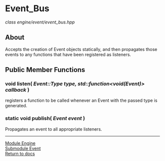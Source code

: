 # Event_Bus
*class*
*engine/event/event_bus.hpp*

## About
Accepts the creation of Event objects statically, and then propagates those events to any functions that have been registered as listeners.

## Public Member Functions
### void listen( *Event::Type type, std::function<void(Event)> callback* )
registers a function to be called whenever an Event with the passed type is generated.

### static void publish( *Event event* )
Propagates an event to all appropriate listeners.


---

[Module Engine](../engine.md)  
[Submodule Event](event.md)  
[Return to docs](../../docs.md)
